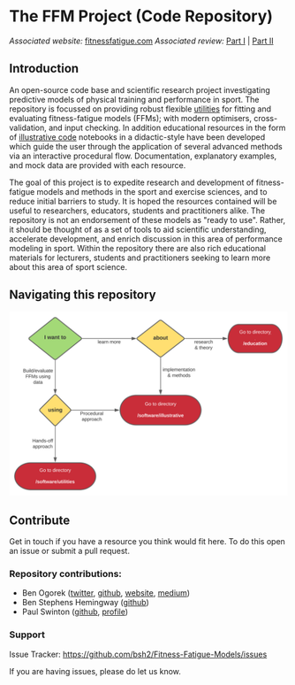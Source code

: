 # The FFM Project (Code Repository)
*Associated website:* [fitnessfatigue.com](https://fitnessfatigue.com)
*Associated review:* [Part I](https://osf.io/preprints/sportrxiv/ap75j/) | [Part II](https://osf.io/preprints/sportrxiv/5qgc2)

## Introduction

An open-source code base and scientific research project investigating predictive models of physical training and performance in sport. The repository is focussed on providing robust flexible [utilities](software/utilities) for fitting and evaluating fitness-fatigue models (FFMs); with modern optimisers, cross-validation, and input checking. In addition educational resources in the form of [illustrative code](software/illustrative) notebooks in a didactic-style have been developed which guide the user through the application of several advanced methods via an interactive procedural flow. Documentation, explanatory examples, and mock data are provided with each resource.

The goal of this project is to expedite research and development of fitness-fatigue models and methods in the sport and exercise sciences, and to reduce initial barriers to study. It is hoped the resources contained will be useful to researchers, educators, students and practitioners alike. The repository is not an endorsement of these models as "ready to use". Rather, it should be thought of as a set of tools to aid scientific understanding, accelerate development, and enrich discussion in this area of performance modeling in sport. Within the repository there are also rich educational materials for lecturers, students and practitioners seeking to learn more about this area of sport science.

## Navigating this repository

![navigate](software/utilities/documentation/img/navigate.svg)

## Contribute

Get in touch if you have a resource you think would fit here. To do this open an issue or submit a pull request.

### Repository contributions:
- Ben Ogorek ([twitter](https://twitter.com/benogorek?lang=en), [github](https://github.com/baogorek), [website](https://www.ogorekdatasciences.com/), [medium](https://medium.com/@baogorek))
- Ben Stephens Hemingway ([github](github.com/bsh2))
- Paul Swinton ([github](github.com/p-swinton), [profile](https://www3.rgu.ac.uk/dmstaff/swinton-paul))

### Support

Issue Tracker: https://github.com/bsh2/Fitness-Fatigue-Models/issues

If you are having issues, please do let us know.
